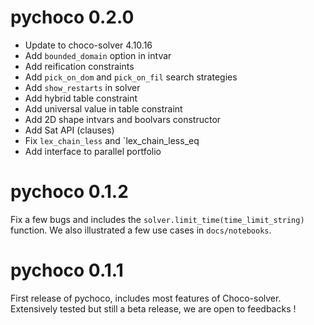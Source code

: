 # pychoco 0.2.0

- Update to choco-solver 4.10.16
- Add `bounded_domain` option in intvar
- Add reification constraints
- Add `pick_on_dom` and `pick_on_fil` search strategies
- Add `show_restarts` in solver
- Add hybrid table constraint
- Add universal value in table constraint
- Add 2D shape intvars and boolvars constructor
- Add Sat API (clauses)
- Fix `lex_chain_less` and `lex_chain_less_eq
- Add interface to parallel portfolio

# pychoco 0.1.2

Fix a few bugs and includes the `solver.limit_time(time_limit_string)` function. We also illustrated a few use cases in `docs/notebooks`. 

# pychoco 0.1.1

First release of pychoco, includes most features of Choco-solver. Extensively tested but still a beta release, we are open to feedbacks !